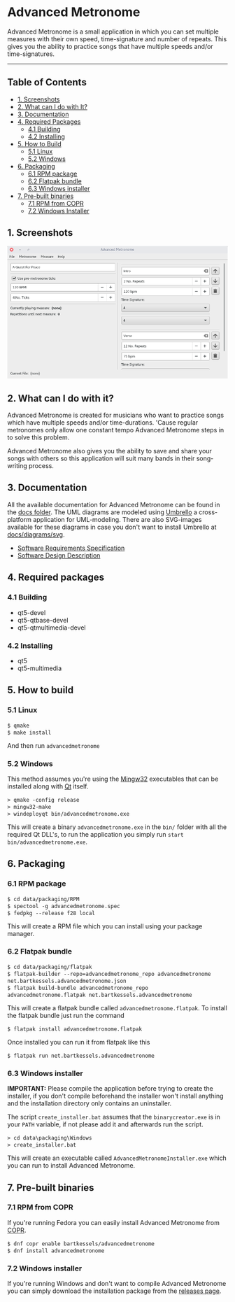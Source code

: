 # Advanced Metronome

Advanced Metronome is a small application in which you can set multiple measures with their own speed, time-signature and number of repeats.
This gives you the ability to practice songs that have multiple speeds and/or time-signatures.

---

## Table of Contents

- [1. Screenshots](#1-screenshots)
- [2. What can I do with It?](#2-what-can-i-do-with-it)
- [3. Documentation](#3-documentation)
- [4. Required Packages](#4-required-packages)
	+ [4.1 Building](#41-building)
	+ [4.2 Installing](#42-installing)
- [5. How to Build](#5-how-to-build)
	+ [5.1 Linux](#51-linux)
	+ [5.2 Windows](#52-windows)
- [6. Packaging](#6-packaging)
	+ [6.1 RPM package](#61-rpm-package)
	+ [6.2 Flatpak bundle](#62-flatpak-bundle)
	+ [6.3 Windows installer](#63-windows-installer)
- [7. Pre-built binaries](#7-pre---built-binaries)
	+ [7.1 RPM from COPR](#71-rpm-from-copr)
	+ [7.2 Windows Installer](#72-windows-installer)

## 1. Screenshots

![Advanced Metronome mainwindow](data/screenshots/mainwindow.png)

## 2. What can I do with it?

Advanced Metronome is created for musicians who want to practice songs which have multiple
speeds and/or time-durations. 'Cause regular metronomes only allow one constant tempo Advanced Metronome
steps in to solve this problem.

Advanced Metronome also gives you the ability to save and share your songs with others so this application will
suit many bands in their song-writing process.

## 3. Documentation

All the available documentation for Advanced Metronome can be found in the [docs folder](docs). The UML diagrams are modeled using [Umbrello](https://umbrello.kde.org) a cross-platform application for UML-modeling. There are also SVG-images available for these diagrams in case you don't want to install Umbrello at [docs/diagrams/svg](docs/diagrams/svg).

- [Software Requirements Specification](docs/SRS.md)
- [Software Design Description](docs/SDD.md)

## 4. Required packages

### 4.1 Building

- qt5-devel
- qt5-qtbase-devel
- qt5-qtmultimedia-devel

### 4.2 Installing

- qt5
- qt5-multimedia

## 5. How to build

### 5.1 Linux

```
$ qmake
$ make install
```

And then run `advancedmetronome`

### 5.2 Windows

This method assumes you're using the [Mingw32](http://www.mingw.org/) executables that can be installed
along with [Qt](https://www.qt.io/download) itself.

```
> qmake -config release
> mingw32-make
> windeployqt bin/advancedmetronome.exe
```
This will create a binary `advancedmetronome.exe` in the `bin/` folder with all the required Qt DLL's,
to run the application you simply run `start bin/advancedmetronome.exe`.

## 6. Packaging

### 6.1 RPM package

```
$ cd data/packaging/RPM
$ spectool -g advancedmetronome.spec
$ fedpkg --release f28 local
```

This will create a RPM file which you can install using your package manager.

### 6.2 Flatpak bundle

```
$ cd data/packaging/flatpak
$ flatpak-builder --repo=advancedmetronome_repo advancedmetronome net.bartkessels.advancedmetronome.json
$ flatpak build-bundle advancedmetronome_repo advancedmetronome.flatpak net.bartkessels.advancedmetronome
```

This will create a flatpak bundle called `advancedmetronome.flatpak`. To install the flatpak bundle
just run the command

```
$ flatpak install advancedmetronome.flatpak
```

Once installed you can run it from flatpak like this

```
$ flatpak run net.bartkessels.advancedmetronome
```

### 6.3 Windows installer

__IMPORTANT:__ Please compile the application before trying to create the installer, if you don't compile beforehand the installer
won't install anything and the installation directory only contains an uninstaller.

The script `create_installer.bat` assumes that the `binarycreator.exe` is in your `PATH` variable, if not please
add it and afterwards run the script.

```
> cd data\packaging\Windows
> create_installer.bat
```

This will create an executable called `AdvancedMetronomeInstaller.exe` which you can run to install
Advanced Metronome.

## 7. Pre-built binaries

### 7.1 RPM from COPR

If you're running Fedora you can easily install Advanced Metronome from [COPR](https://copr.fedorainfracloud.org/coprs/bartkessels/advancedmetronome/).

```
$ dnf copr enable bartkessels/advancedmetronome
$ dnf install advancedmetronome
```

### 7.2 Windows installer

If you're running Windows and don't want to compile Advanced Metronome you can simply
download the installation package from the [releases page](https://github.com/bartkessels/AdvancedMetronome/releases).
